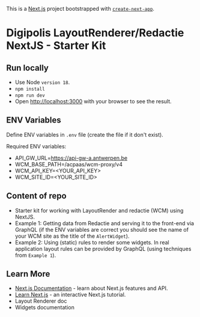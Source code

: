 This is a [Next.js](https://nextjs.org/) project bootstrapped with [`create-next-app`](https://github.com/vercel/next.js/tree/canary/packages/create-next-app).

# Digipolis LayoutRenderer/Redactie NextJS - Starter Kit

## Run locally

- Use Node `version 18`.
- `npm install`
- `npm run dev`
- Open [http://localhost:3000](http://localhost:3000) with your browser to see the result.

## ENV Variables

Define ENV variables in `.env` file (create the file if it don't exist).

Required ENV variables:

- API_GW_URL=https://api-gw-a.antwerpen.be
- WCM_BASE_PATH=/acpaas/wcm-proxy/v4
- WCM_API_KEY=<YOUR_API_KEY>
- WCM_SITE_ID=<YOUR_SITE_ID>

## Content of repo

- Starter kit for working with LayoutRender and redactie (WCM) using NextJS.
- Example 1: Getting data from Redactie and serving it to the front-end via GraphQL (if the ENV variables are correct you should see the name of your WCM site as the title of the `AlertWidget`).
- Example 2: Using (static) rules to render some widgets. In real application layout rules can be provided by GraphQL (using techniques from `Example 1`).

## Learn More

- [Next.js Documentation](https://nextjs.org/docs) - learn about Next.js features and API.
- [Learn Next.js](https://nextjs.org/learn) - an interactive Next.js tutorial.
- Layout Renderer doc
- Widgets documentation
